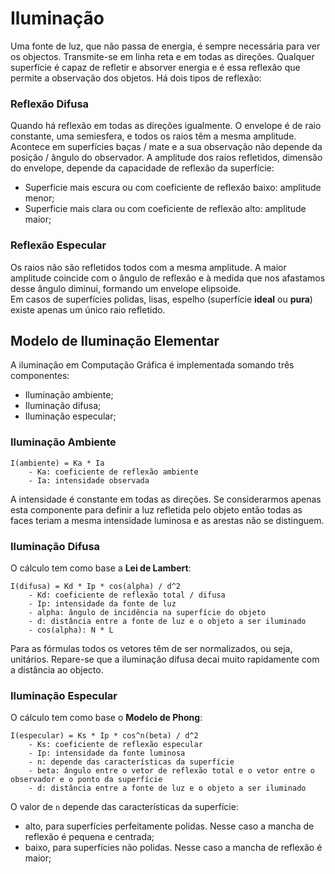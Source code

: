 # Iluminação

Uma fonte de luz, que não passa de energia, é sempre necessária para ver os objectos. Transmite-se em linha reta e em todas as direções. Qualquer superfície é capaz de refletir e absorver energia e é essa reflexão que permite a observação dos objetos. Há dois tipos de reflexão:

### Reflexão Difusa

Quando há reflexão em todas as direções igualmente. O envelope é de raio constante, uma semiesfera, e todos os raios têm a mesma amplitude. Acontece em superfícies baças / mate e a sua observação não depende da posição / ângulo do observador. A amplitude dos raios refletidos, dimensão do envelope, depende da capacidade de reflexão da superfície:
- Superficie mais escura ou com coeficiente de reflexão baixo: amplitude menor;
- Superficie mais clara ou com coeficiente de reflexão alto: amplitude maior;

### Reflexão Especular

Os raios não são refletidos todos com a mesma amplitude. A maior amplitude coincide com o ângulo de reflexão e à medida que nos afastamos desse ângulo diminui, formando um envelope elipsoide. <br>
Em casos de superfícies polidas, lisas, espelho (superfície **ideal** ou **pura**) existe apenas um único raio refletido. 

## Modelo de Iluminação Elementar

A iluminação em Computação Gráfica é implementada somando três componentes:
- Iluminação ambiente;
- Iluminação difusa;
- Iluminação especular;

### Iluminação Ambiente

```note
I(ambiente) = Ka * Ia
    - Ka: coeficiente de reflexão ambiente
    - Ia: intensidade observada
```

A intensidade é constante em todas as direções. Se considerarmos apenas esta componente para definir a luz refletida pelo objeto então todas as faces teriam a mesma intensidade luminosa e as arestas não se distinguem.

### Iluminação Difusa

O cálculo tem como base a **Lei de Lambert**:

```note
I(difusa) = Kd * Ip * cos(alpha) / d^2
    - Kd: coeficiente de reflexão total / difusa
    - Ip: intensidade da fonte de luz
    - alpha: ângulo de incidência na superfície do objeto
    - d: distância entre a fonte de luz e o objeto a ser iluminado
    - cos(alpha): N * L
```

Para as fórmulas todos os vetores têm de ser normalizados, ou seja, unitários. Repare-se que a iluminação difusa decai muito rapidamente com a distância ao objecto.

### Iluminação Especular

O cálculo tem como base o **Modelo de Phong**:

```note
I(especular) = Ks * Ip * cos^n(beta) / d^2
    - Ks: coeficiente de reflexão especular
    - Ip: intensidade da fonte luminosa
    - n: depende das características da superfície
    - beta: ângulo entre o vetor de reflexão total e o vetor entre o observador e o ponto da superfície
    - d: distância entre a fonte de luz e o objeto a ser iluminado
```

O valor de `n` depende das características da superfície:
- alto, para superfícies perfeitamente polidas. Nesse caso a mancha de reflexão é pequena e centrada;
- baixo, para superfícies não polidas. Nesse caso a mancha de reflexão é maior;
